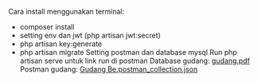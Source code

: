 Cara install menggunakan terminal:
- composer install
- setting env dan jwt (php artisan jwt:secret)
- php artisan key:generate
- php artisan migrate
Setting postman dan database mysql
Run php artisan serve untuk link run di postman
Database gudang: [gudang.pdf](https://github.com/user-attachments/files/16721582/gudang.pdf)
Postman gudang: [Gudang Be.postman_collection.json](https://github.com/user-attachments/files/16721608/Gudang.Be.postman_collection.json)
